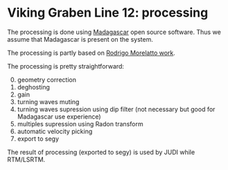 # Viking Graben Line 12: processing

The processing is done using [Madagascar](https://www.reproducibility.org/wiki/Main_Page) open source software. Thus we assume that Madagascar is present on the system.

The processing is partly based on [Rodrigo Morelatto work](https://github.com/rmorel/Viking).

The processing is pretty straightforward:

0. geometry correction
1. deghosting
2. gain
3. turning waves muting
4. turning waves supression using dip filter (not necessary but good for Madagascar use experience)
5. multiples supression using Radon transform
6. automatic velocity picking
7. export to segy

The result of processing (exported to segy) is used by JUDI while RTM/LSRTM.